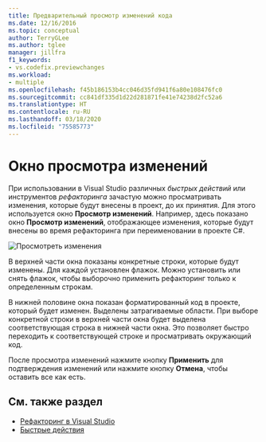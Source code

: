 ```yaml
---
title: Предварительный просмотр изменений кода
ms.date: 12/16/2016
ms.topic: conceptual
author: TerryGLee
ms.author: tglee
manager: jillfra
f1_keywords:
- vs.codefix.previewchanges
ms.workload:
- multiple
ms.openlocfilehash: f45b186153b4cc046d35fd941f6a80e108476fc0
ms.sourcegitcommit: cc841df335d1d22d281871fe41e74238d2fc52a6
ms.translationtype: HT
ms.contentlocale: ru-RU
ms.lasthandoff: 03/18/2020
ms.locfileid: "75585773"
---
```

# <a name="preview-changes-window"></a>Окно просмотра изменений

При использовании в Visual Studio различных *быстрых действий* или инструментов *рефакторинга* зачастую можно просматривать изменения, которые будут внесены в проект, до их принятия. Для этого используется окно **Просмотр изменений**.  Например, здесь показано окно **Просмотр изменений**, отображающее изменения, которые будут внесены во время рефакторинга при переименовании в проекте C#.

![Просмотреть изменения](media/previewchanges.png)

В верхней части окна показаны конкретные строки, которые будут изменены. Для каждой установлен флажок. Можно установить или снять флажок, чтобы выборочно применить рефакторинг только к определенным строкам.

В нижней половине окна показан форматированный код в проекте, который будет изменен. Выделены затрагиваемые области. При выборе конкретной строки в верхней части окна будет выделена соответствующая строка в нижней части окна. Это позволяет быстро переходить к соответствующей строке и просматривать окружающий код.

После просмотра изменений нажмите кнопку **Применить** для подтверждения изменений или нажмите кнопку **Отмена**, чтобы оставить все как есть.

## <a name="see-also"></a>См. также раздел

- [Рефакторинг в Visual Studio](../ide/refactoring-in-visual-studio.md)
- [Быстрые действия](../ide/quick-actions.md)
